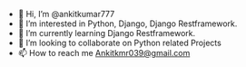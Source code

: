 - 👋 Hi, I’m @ankitkumar777
- 👀 I’m interested in Python, Django, Django Restframework.
- 🌱 I’m currently learning Django Restframework.
- 💞️ I’m looking to collaborate on Python related Projects
- 📫 How to reach me Ankitkmr039@gmail.com

<!---
ankitkumar777/ankitkumar777 is a ✨ special ✨ repository because its `README.md` (this file) appears on your GitHub profile.
You can click the Preview link to take a look at your changes.
--->
